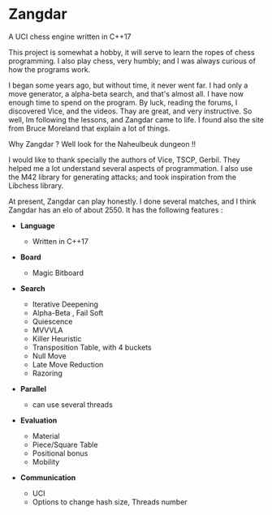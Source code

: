 # Zangdar
A UCI chess engine written in C++17

This project is somewhat a hobby, it will serve to learn the ropes of chess programming.
I also play chess, very humbly; and I was always curious of how the programs work.

I began some years ago, but without time, it never went far. I had only a move generator, a alpha-beta search, and that's almost all.
I have now enough time to spend on the program. By luck, reading the forums, I discovered Vice, and the videos. Thay are great, and very instructive.
So well, Im following the lessons, and Zangdar came to life. I found also the site from Bruce Moreland that explain a lot of things.

Why Zangdar ? Well look for the Naheulbeuk dungeon !!

I would like to thank specially the authors of Vice, TSCP, Gerbil. They helped me a lot understand several aspects of programmation.
I also use the M42 library for generating attacks; and took inspiration from the Libchess library. 

At present, Zangdar can play honestly. I done several matches, and I think Zangdar has an elo of about 2550.
It has the following features :

+ **Language** 
  - Written in C++17

+ **Board** 
  - Magic Bitboard

+ **Search**
  - Iterative Deepening
  - Alpha-Beta  , Fail Soft
  - Quiescence
  - MVVVLA
  - Killer Heuristic
  - Transposition Table, with 4 buckets
  - Null Move 
  - Late Move Reduction
  - Razoring

+ **Parallel**
  - can use several threads

+ **Evaluation**
  - Material
  - Piece/Square Table
  - Positional bonus
  - Mobility

+ **Communication**
  - UCI
  - Options to change hash size, Threads number
